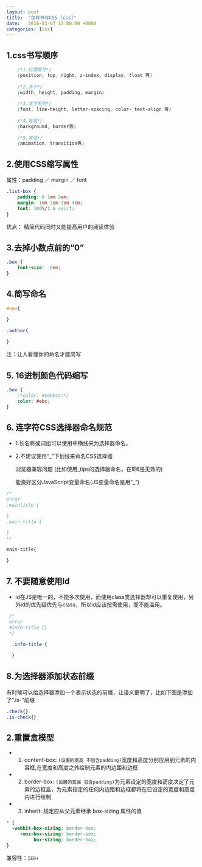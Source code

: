 ```yaml
---
layout: post
title:  "怎样书写CSS [css]"
date:   2016-03-07 12:00:00 +0800
categories: [css]
---
```



## 1.css书写顺序

```css
    /*1.位置属性*/
    (position, top, right, z-index, display, float 等)
    
    /*2.大小*/
    (width, height, padding, margin)
    
    /*3.文字系列*/
    (font, line-height, letter-spacing, color- text-align 等)
    
    /*4.背景*/
    (background, border等)
    
    /*5.其他*/
    (animation, transition等)
```


## 2.使用CSS缩写属性

属性：padding ／ margin ／ font

```css
.list-box {
    padding: 0 1em 2em;
    margin: 1em 2em 3em 4em;
    font: 100%/1.6 seirf;
}

```
优点： 精简代码同时又能提高用户的阅读体验

## 3.去掉小数点前的“0”

```css
.box {
    font-size: .8em;
}
```

## 4.简写命名

```css
#nav{

}

.author{
    
}
```
注：让人看懂你的命名才能简写


## 5. 16进制颜色代码缩写

```css
.box {
    /*color: #eebbcc;*/
    color: #ebc;
}
```

## 6. 连字符CSS选择器命名规范

- 1.长名称或词组可以使用中横线来为选择器命名。
  
- 2.不建议使用“_”下划线来命名CSS选择器
   
  浏览器兼容问题 (比如使用_tips的选择器命名，在IE6是无效的)
  
  能良好区分JavaScript变量命名(JS变量命名是用“_”)
  
 ```css
 /*
 error
 .maintitle {
 
 }
 .main_title {
 
 }
 */
 
main-title{

}
```

## 7. 不要随意使用Id

- id在JS是唯一的，不能多次使用，而使用class类选择器却可以重复使用，另外id的优先级优先与class，所以id应该按需使用，而不能滥用。　

```css
 /*
 error
 #info-title {}
 */
 
  .info-title {
  
  }
```

## 8.为选择器添加状态前缀

有时候可以给选择器添加一个表示状态的前缀，让语义更明了，比如下图是添加了“.is-”前缀

```css
.check{}
.is-check{}
```

## 2.重置盒模型

- 1) content-box: `(设置的宽高 不包含padding)`宽度和高度分别应用到元素的内容框,在宽度和高度之外绘制元素的内边距和边框

- 2) border-box: `(设置的宽高 包含padding)`为元素设定的宽度和高度决定了元素的边框盒，为元素指定的任何内边距和边框都将在已设定的宽度和高度内进行绘制

- 3) inherit: 规定应从父元素继承 box-sizing 属性的值

```css
* {
  -webkit-box-sizing: border-box;
     -moz-box-sizing: border-box;
          box-sizing: border-box;
}
```
兼容性：`IE8+`
